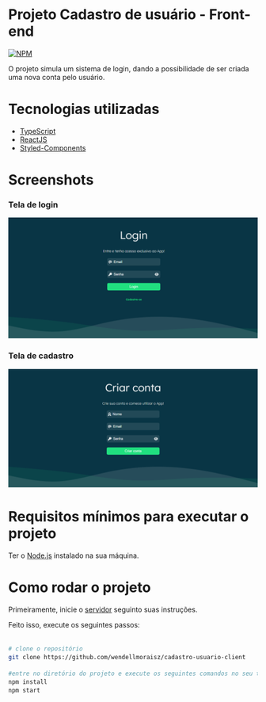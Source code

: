 # Projeto Cadastro de usuário - Front-end
[![NPM](https://img.shields.io/npm/l/react)](https://github.com/wendellmoraisz/cadastro-usuario-client/blob/main/LICENSE) <br>

O projeto simula um sistema de login, dando a possibilidade de ser criada uma nova conta pelo usuário.

# Tecnologias utilizadas
- [TypeScript](https://www.typescriptlang.org/)
- [ReactJS](https://reactjs.org/)
- [Styled-Components](https://styled-components.com/)


# Screenshots
### Tela de login

![Login inteface](./public/screenshots/login.png)

### Tela de cadastro

![Register interface](./public/screenshots/register.png)

# Requisitos mínimos para executar o projeto
Ter o [Node.js](https://nodejs.org/en/download/) instalado na sua máquina.

# Como rodar o projeto

Primeiramente, inicie o [servidor](https://github.com/wendellmoraisz/cadastro-usuario-server) seguinto suas instruções.

Feito isso, execute os seguintes passos:
```bash

# clone o repositório
git clone https://github.com/wendellmoraisz/cadastro-usuario-client

#entre no diretório do projeto e execute os seguintes comandos no seu terminal:
npm install
npm start
